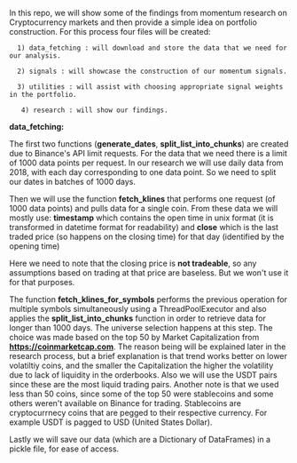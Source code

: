 In this repo, we will show some of the findings from momentum research on Cryptocurrency markets and then provide a simple idea on portfolio construction.
For this process four files will be created:

      1) data_fetching : will download and store the data that we need for our analysis.
      
      2) signals : will showcase the construction of our momentum signals.
      
      3) utilities : will assist with choosing appropriate signal weights in the portfolio.
      
       4) research : will show our findings.


**data_fetching:**

The first two functions (**generate_dates**, **split_list_into_chunks**) are created due to Binance's API limit requests. For the data that we need there is a limit of 1000 data points per request.
In our research we will use daily data from 2018, with each day corresponding to one data point. So we need to split our dates in batches of 1000 days.

Then we will use the function **fetch_klines** that performs one request (of 1000 data points) and pulls data for a single coin. 
From these data we will mostly use:
            **timestamp** which contains the open time in unix format (it is transformed in datetime format for readability)
            and
            **close** which is the last traded price (so happens on the closing time) for that day (identified by the opening time)
            
Here we need to note that the closing price is **not tradeable**, so any assumptions based on trading at that price are baseless. But we won't use it for that purposes.

The function **fetch_klines_for_symbols** performs the previous operation for multiple symbols simultaneously using a ThreadPoolExecutor and also applies the **split_list_into_chunks** function in order to retrieve data for longer than 1000 days. The universe selection happens at this step. The choice was made based on the top 50 by Market Capitalization from **https://coinmarketcap.com**. The reason being will be explained later in the research process, but a brief explanation is that trend works better on lower volatiltiy coins, and the smaller the Capitalization the higher the volatility due to lack of liquidity in the orderbooks. Also we will use the USDT pairs since these are the most liquid trading pairs.  Another note is that we used less than 50 coins, since some of the top 50 were stablecoins and some others weren't available on Binance for trading. 
Stablecoins are cryptocurrnecy coins that are pegged to their respective currency. For example USDT is pagged to USD (United States Dollar).

Lastly we will save our data (which are a Dictionary of DataFrames) in a pickle file, for ease of access.

